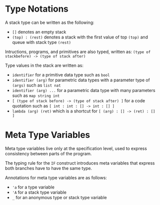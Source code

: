 # Type Notations

A stack type can be written as the following:

* `[]` denotes an empty stack
* `(top) : (rest)` denotes a stack with the first value of top `(top)` and queue with stack type `(rest)`

Intructions, programs, and primitives are also typed, written as:
`(type of stackbefore) -> (type of stack after)`

Type values in the stack are written as:

* `identifier` for a primitive data type such as `bool`
* `identifier (arg)` for parametric data types with a parameter type of `(args)` such as `list nat`
* `identifier (arg) ...` for a parametric data type with many parameters such as `map string int`
* `[ (type of stack before) -> (type of stack after) ]` for a code quotation such as `[ int : int : [] -> int : [] ]`
* `lambda (arg) (ret)` which is a shortcut for `[ (arg) : [] -> (ret) : [] ]`

# Meta Type Variables

Meta type variables live only at the specification level, used to express consistency between parts of the program.

The typing rule for the `IF` construct introduces meta variables that express both branches have to have the same type.

Annotations for meta type variables are as follows:

* `'a` for a type variable
* `'A` for a stack type variable
* `_` for an anonymous type or stack type variable